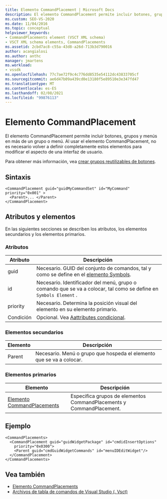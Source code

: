 ```yaml
---
title: Elemento CommandPlacement | Microsoft Docs
description: El elemento CommandPlacement permite incluir botones, grupos y menús en más de un grupo o menú.
ms.custom: SEO-VS-2020
ms.date: 11/04/2016
ms.topic: conceptual
helpviewer_keywords:
- CommandPlacements element (VSCT XML schema)
- VSCT XML schema elements, CommandPlacements
ms.assetid: 2cbd7ac8-c55a-43d8-a26d-713b3d790016
author: acangialosi
ms.author: anthc
manager: jmartens
ms.workload:
- vssdk
ms.openlocfilehash: 77c7ae72f9c4c776dd8535e54112dc43833705cf
ms.sourcegitcommit: ae6d47b09a439cd0e13180f5e89510e3e347fd47
ms.translationtype: MT
ms.contentlocale: es-ES
ms.lasthandoff: 02/08/2021
ms.locfileid: "99876113"
---
```

# <a name="commandplacement-element"></a>Elemento CommandPlacement
El elemento CommandPlacement permite incluir botones, grupos y menús en más de un grupo o menú. Al usar el elemento CommandPlacement, no es necesario volver a definir completamente estos elementos para modificar el aspecto de una interfaz de usuario.

 Para obtener más información, vea [crear grupos reutilizables de botones](../extensibility/creating-reusable-groups-of-buttons.md).

## <a name="syntax"></a>Sintaxis

```
<CommandPlacement guid="guidMyCommandSet" id="MyCommand" priority="0x001" >
  <Parent>... </Parent>
</CommandPlacement>
```

## <a name="attributes-and-elements"></a>Atributos y elementos
 En las siguientes secciones se describen los atributos, los elementos secundarios y los elementos primarios.

### <a name="attributes"></a>Atributos

|Atributo|Descripción|
|---------------|-----------------|
|guid|Necesario. GUID del conjunto de comandos, tal y como se define en el [elemento Symbols](../extensibility/symbols-element.md).|
|id|Necesario. Identificador del menú, grupo o comando que se va a colocar, tal como se define en `Symbols Element` .|
|priority|Necesario. Determina la posición visual del elemento en su elemento primario.|
|Condición|Opcional. Vea [Aattributes condicional](../extensibility/vsct-xml-schema-conditional-attributes.md).|

### <a name="child-elements"></a>Elementos secundarios

|Elemento|Descripción|
|-------------|-----------------|
|Parent|Necesario. Menú o grupo que hospeda el elemento que se va a colocar.|

### <a name="parent-elements"></a>Elementos primarios

|Elemento|Descripción|
|-------------|-----------------|
|[Elemento CommandPlacements](../extensibility/commandplacements-element.md)|Especifica grupos de elementos CommandPlacements y CommandPlacement.|

## <a name="example"></a>Ejemplo

```
<CommandPlacements>
  <CommandPlacement guid="guidWidgetPackage" id="cmdidInsertOptions"
    priority="0x0300">
    <Parent guid="cmdGuidWidgetCommands" id="menuIDEditWidget"/>
  </CommandPlacement>
</CommandPlacements>
```

## <a name="see-also"></a>Vea también
- [Elemento CommandPlacements](../extensibility/commandplacements-element.md)
- [Archivos de tabla de comandos de Visual Studio (. Vsct)](../extensibility/internals/visual-studio-command-table-dot-vsct-files.md)
